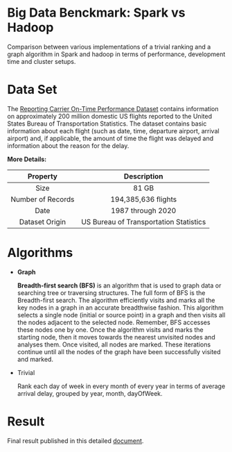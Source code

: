 # Big Data Benckmark: Spark vs Hadoop

Comparison between various implementations of a trivial ranking and a graph algorithm in Spark and hadoop in terms of performance, development time and cluster setups.

# Data Set

The [Reporting Carrier On-Time Performance Dataset](https://developer.ibm.com/exchanges/data/all/airline/) contains information on approximately 200 million domestic US flights reported to the United States Bureau of Transportation Statistics. The dataset contains basic information about each flight (such as date, time, departure airport, arrival airport) and, if applicable, the amount of time the flight was delayed and information about the reason for the delay.

**More Details:**

| Property          | Description                            |
|:-----------------:|:--------------------------------------:|
| Size              | 81 GB                                  |
| Number of Records | 194,385,636 flights                    |
| Date              | 1987 through 2020                      |
| Dataset Origin    | US Bureau of Transportation Statistics |

# Algorithms

- **Graph**

  **Breadth-first search (BFS)** is an algorithm that is used to graph data or searching tree or traversing structures. The full form of BFS is the Breadth-first search. The algorithm efficiently visits and marks all the key nodes in a graph in an accurate breadthwise fashion. This algorithm selects a single node (initial or source point) in a graph and then visits all the nodes adjacent to the selected node. Remember, BFS accesses these nodes one by one. Once the algorithm visits and marks the starting node, then it moves towards the nearest unvisited nodes and analyses them. Once visited, all nodes are marked. These iterations continue until all the nodes of the graph have been successfully visited and marked.

- Trivial

  Rank each day of week in every month of every year in terms of average arrival delay, grouped by year, month, dayOfWeek.


# Result

Final result published in this detailed [document](https://drive.google.com/file/d/13WiaNPG5Htkmo6J97VEm0JMcrpMEvVWl/view?usp=sharing).
